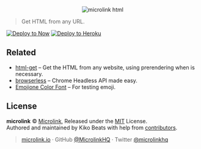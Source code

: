 <div align="center">
  <img src="https://cdn.microlink.io/banner/html.png" alt="microlink html">
</div>

> Get HTML from any URL.

[![Deploy to Now](https://deploy.now.sh/static/button.svg)](https://deploy.now.sh/?repo=https://github.com/microlinkhq/html)
[![Deploy to Heroku](https://www.herokucdn.com/deploy/button.svg)](https://heroku.com/deploy)

## Related

- [html-get](https://github.com/Kikobeats/html-get) – Get the HTML from any website, using prerendering when is necessary.
- [browserless](https://github.com/microlinkhq/browserless) – Chrome Headless API made easy.
- [Emojione Color Font](https://eosrei.github.io/emojione-color-font/full-demo.html) – For testing emoji.

## License

**microlink** © [Microlink](https://microlink.io), Released under the [MIT](https://github.com/microlinkhq/html/blob/master/LICENSE.md) License.<br>
Authored and maintained by Kiko Beats with help from [contributors](https://github.com/microlinkhq/html/contributors).

> [microlink.io](https://microlink.io) · GitHub [@MicrolinkHQ](https://github.com/microlinkhq) · Twitter [@microlinkhq](https://twitter.com/microlinkhq)

